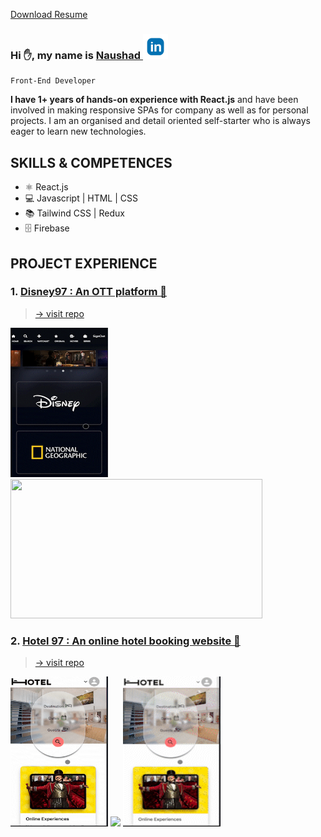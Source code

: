 [Download Resume](https://github.com/MNaushad97/MNaushad97/blob/main/%20M%20Naushad.pdf)

### Hi ✋, my name is [Naushad <img src="https://github.com/MNaushad97/MNaushad97/blob/main/Li.png" width="40" height="40" />](https://www.linkedin.com/in/mnaushad97/)
    
    Front-End Developer

**I have 1+ years of hands-on experience with React.js** and have been involved in making responsive SPAs for company as well as for personal projects. I am an organised and detail oriented self-starter who is always eager to learn new technologies.

## SKILLS & COMPETENCES
 * ⚛️ React.js
 * 💻 Javascript | HTML | CSS 
 * 📚 Tailwind CSS | Redux 
 * 🗄️ Firebase


## PROJECT EXPERIENCE 


### 1. [Disney97 : An OTT platform 🔗](https://disney97-1205e.web.app/)
> [→ visit repo](https://github.com/MNaushad97/Disney97)

<span>  <img src="https://github.com/MNaushad97/Disney97/blob/main/src/features/DisneyMobileHome.gif" width="156" height="239.28" />  </span>
<img src="https://github.com/MNaushad97/Disney97/blob/main/src/features/DisneyDynamicLink.gif" width="403" height="223" />



### 2. [Hotel 97 : An online hotel booking website 🔗](https://hotel-97.web.app/)
> [→ visit repo](https://github.com/MNaushad97/Hotel97)

<span>  <img src="https://github.com/MNaushad97/Hotel97/blob/main/src/images/hotelMobileHome.gif"  width="156" height="239.28" />  </span>
<img src="https://github.com/MNaushad97/Hotel97/blob/main/src/images/hotelWebHome.gif" width="403" />
<span>  <img src="https://github.com/MNaushad97/Hotel97/blob/main/src/images/hotelMobileInput.gif"  width="156" height="239.28" />  </span>




<!--
**MNaushad97/MNaushad97** is a ✨ _special_ ✨ repository because its `README.md` (this file) appears on your GitHub profile.

Here are some ideas to get you started:

- 🔭 I’m currently working on ...
- 🌱 I’m currently learning ...
- 👯 I’m looking to collaborate on ...
- 🤔 I’m looking for help with ...
- 💬 Ask me about ...
- 📫 How to reach me: ...
- 😄 Pronouns: ...
- ⚡ Fun fact: ...
-->
